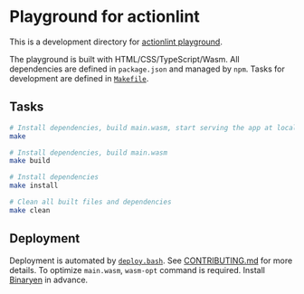Playground for actionlint
=========================

This is a development directory for [actionlint playground](https://rhysd.github.io/actionlint/).

The playground is built with HTML/CSS/TypeScript/Wasm. All dependencies are defined in `package.json` and managed by `npm`.
Tasks for development are defined in [`Makefile`](./Makefile).

## Tasks

```sh
# Install dependencies, build main.wasm, start serving the app at localhost:1234 using Python
make

# Install dependencies, build main.wasm
make build

# Install dependencies
make install

# Clean all built files and dependencies
make clean
```

## Deployment

Deployment is automated by [`deploy.bash`](./deploy.bash). See [CONTRIBUTING.md](../CONTRIBUTING.md) for more details.
To optimize `main.wasm`, `wasm-opt` command is required. Install [Binaryen](https://github.com/WebAssembly/binaryen) in
advance.
